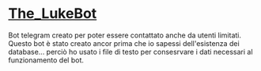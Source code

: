 # [The_LukeBot](https://T.me/The_LukeBot)
Bot telegram creato per poter essere contattato anche da utenti limitati. Questo bot è stato creato ancor prima che io sapessi dell'esistenza dei database... perciò ho usato i file di testo per consesrvare i dati necessari al funzionamento del bot.

